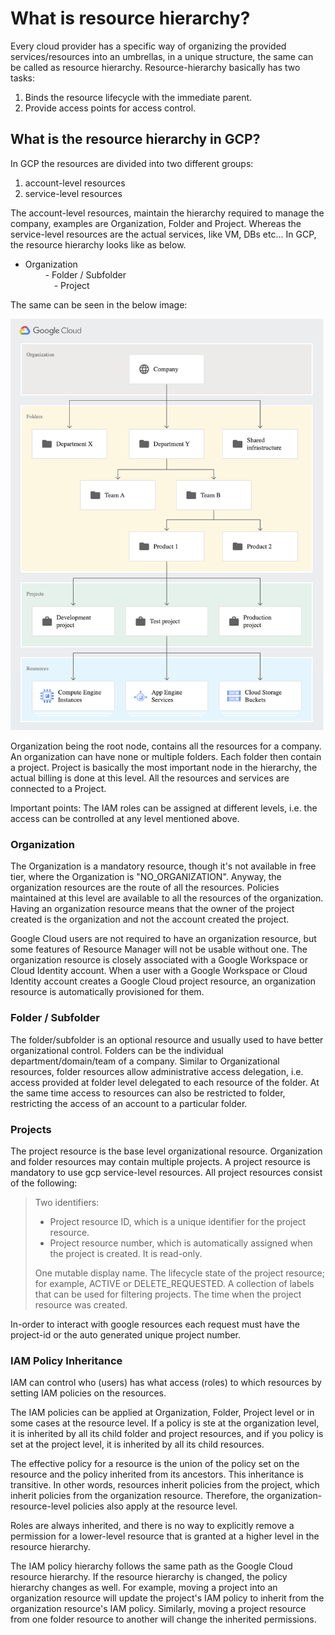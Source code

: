 # What is resource hierarchy?

Every cloud provider has a specific way of organizing the provided services/resources into an umbrellas, in a unique structure, the same can be called as resource hierarchy. Resource-hierarchy basically has two tasks:
1. Binds the resource lifecycle with the immediate parent.
2. Provide access points for access control.

## What is the resource hierarchy in GCP?

In GCP the resources are divided into two different groups:  

1. account-level resources
2. service-level resources  

The account-level resources, maintain the hierarchy required to manage the company, examples are Organization, Folder and Project. Whereas the service-level resources are the actual services, like VM, DBs etc...
In GCP, the resource hierarchy looks like as below.

- Organization  
&emsp;&emsp; - Folder / Subfolder  
&emsp;&emsp;&emsp; - Project

The same can be seen in the below image:

![GCP-ResourceHierarchy](/asset/images/gcp/cloud-hierarchy.jpg)

Organization being the root node, contains all the resources for a company. An organization can have none or multiple folders. Each folder then contain a project. Project is basically the most important node in the hierarchy, the actual billing is done at this level. All the resources and services are connected to a Project.

Important points:
    The IAM roles can be assigned at different levels, i.e. the access can be controlled at any level mentioned above.

### Organization

The Organization is a mandatory resource, though it's not available in free tier, where the Organization is "NO_ORGANIZATION". Anyway, the organization resources are the route of all the resources. Policies maintained at this level are available to all the resources of the organization. Having an organization resource means that the owner of the project created is the organization and not the account created the project.

Google Cloud users are not required to have an organization resource, but some features of Resource Manager will not be usable without one. The organization resource is closely associated with a Google Workspace or Cloud Identity account. When a user with a Google Workspace or Cloud Identity account creates a Google Cloud project resource, an organization resource is automatically provisioned for them.

### Folder / Subfolder

The folder/subfolder is an optional resource and usually used to have better organizational control. Folders can be the individual department/domain/team of a company. Similar to Organizational resources, folder resources allow administrative access delegation, i.e. access provided at folder level delegated to each resource of the folder. At the same time access to resources can also be restricted to folder, restricting the access of an account to a particular folder.

### Projects

The project resource is the base level organizational resource. Organization and folder resources may contain multiple projects. A project resource is mandatory to use gcp service-level resources.
All project resources consist of the following:

> Two identifiers:
>
> - Project resource ID, which is a unique identifier for the project resource.
> - Project resource number, which is automatically assigned when the project is created. It is read-only.
>
> One mutable display name.
> The lifecycle state of the project resource; for example, ACTIVE or DELETE_REQUESTED.
> A collection of labels that can be used for filtering projects.
> The time when the project resource was created.

 In-order to interact with google resources each request must have the project-id or the auto generated unique project number.


### IAM Policy Inheritance

IAM can control who (users) has what access (roles) to which resources by setting IAM policies on the resources.

The IAM policies can be applied at Organization,  Folder, Project level or in some cases at the resource level.  If a policy is ste at the organization level, it is inherited by all its child folder and project resources, and if you policy is set at the project level, it is inherited by all its child resources.

The effective policy for a resource is the union of the policy set on the resource and the policy inherited from its ancestors. This inheritance is transitive. In other words, resources inherit policies from the project, which inherit policies from the organization resource. Therefore, the organization-resource-level policies also apply at the resource level.

Roles are always inherited, and there is no way to explicitly remove a permission for a lower-level resource that is granted at a higher level in the resource hierarchy.

The IAM policy hierarchy follows the same path as the Google Cloud resource hierarchy. If the resource hierarchy is changed, the policy hierarchy changes as well. For example, moving a project into an organization resource will update the project's IAM policy to inherit from the organization resource's IAM policy. Similarly, moving a project resource from one folder resource to another will change the inherited permissions.
